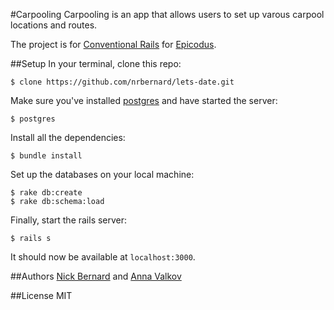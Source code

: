 #Carpooling
Carpooling is an app that allows users to set up varous carpool locations and routes.

The project is for [Conventional Rails](http://www.learnhowtoprogram.com/lessons/bus-timetable) for [Epicodus](http://www.epicodus.com/).

##Setup
In your terminal, clone this repo:

```console
$ clone https://github.com/nrbernard/lets-date.git
```

Make sure you've installed [postgres](http://www.postgresql.org/download/) and have started the server:

```console
$ postgres
```

Install all the dependencies:

```console
$ bundle install
```

Set up the databases on your local machine:

```console
$ rake db:create
$ rake db:schema:load
```

Finally, start the rails server:

```console
$ rails s
```
It should now be available at `localhost:3000`.


##Authors
[Nick Bernard](http://nrbernard.com) and [Anna Valkov](http://aavalkov.com)

##License
MIT
